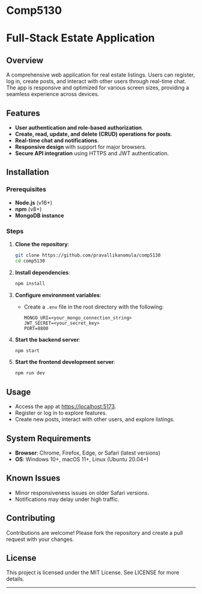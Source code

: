 # Comp5130

# Full-Stack Estate Application

## Overview
A comprehensive web application for real estate listings. Users can register, log in, create posts, and interact with other users through real-time chat. The app is responsive and optimized for various screen sizes, providing a seamless experience across devices.

## Features
- **User authentication and role-based authorization**.
- **Create, read, update, and delete (CRUD) operations for posts**.
- **Real-time chat and notifications**.
- **Responsive design** with support for major browsers.
- **Secure API integration** using HTTPS and JWT authentication.

## Installation

### Prerequisites
- **Node.js** (v16+)
- **npm** (v8+)
- **MongoDB instance**

### Steps
1. **Clone the repository**:
   ```bash
   git clone https://github.com/pravallikanomula/comp5130
   cd comp5130
   ```

2. **Install dependencies**:
   ```bash
   npm install
   ```

3. **Configure environment variables**:
   - Create a `.env` file in the root directory with the following:
     ```
     MONGO_URI=<your_mongo_connection_string>
     JWT_SECRET=<your_secret_key>
     PORT=8800
     ```

4. **Start the backend server**:
   ```bash
   npm start
   ```

5. **Start the frontend development server**:
   ```bash
   npm run dev
   ```

## Usage
- Access the app at [https://localhost:5173](https://localhost:5173).
- Register or log in to explore features.
- Create new posts, interact with other users, and explore listings.

## System Requirements
- **Browser**: Chrome, Firefox, Edge, or Safari (latest versions)
- **OS**: Windows 10+, macOS 11+, Linux (Ubuntu 20.04+)

## Known Issues
- Minor responsiveness issues on older Safari versions.
- Notifications may delay under high traffic.

## Contributing
Contributions are welcome! Please fork the repository and create a pull request with your changes.

## License
This project is licensed under the MIT License. See LICENSE for more details.

---
